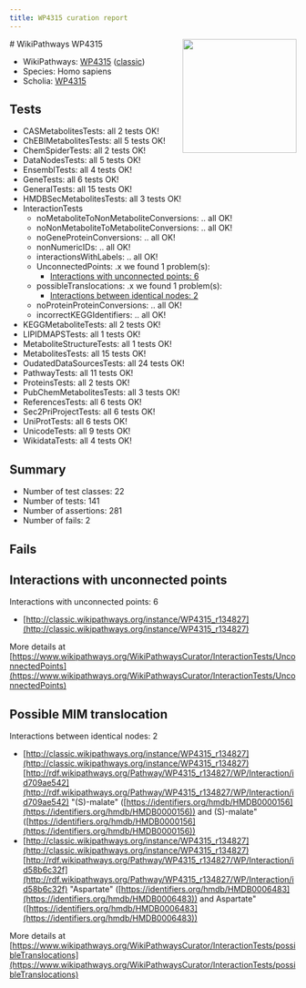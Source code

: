 ```yaml
---
title: WP4315 curation report
---
```


<img style="float: right; width: 200px" src="https://upload.wikimedia.org/wikipedia/commons/thumb/8/83/Wplogo_with_text_500.png/640px-Wplogo_with_text_500.png" />
# WikiPathways WP4315

* WikiPathways: [WP4315](https://wikipathways.org/pathways/WP4315) ([classic](https://classic.wikipathways.org/instance/WP4315))
* Species: Homo sapiens
* Scholia: [WP4315](https://scholia.toolforge.org/wikipathways/WP4315)
## Tests
* CASMetabolitesTests: all 2 tests OK!
* ChEBIMetabolitesTests: all 5 tests OK!
* ChemSpiderTests: all 2 tests OK!
* DataNodesTests: all 5 tests OK!
* EnsemblTests: all 4 tests OK!
* GeneTests: all 6 tests OK!
* GeneralTests: all 15 tests OK!
* HMDBSecMetabolitesTests: all 3 tests OK!
* InteractionTests
    * noMetaboliteToNonMetaboliteConversions: .. all OK!
    * noNonMetaboliteToMetaboliteConversions: .. all OK!
    * noGeneProteinConversions: .. all OK!
    * nonNumericIDs: .. all OK!
    * interactionsWithLabels: .. all OK!
    * UnconnectedPoints: .x we found 1 problem(s):
        * [Interactions with unconnected points: 6](#35a61ade)
    * possibleTranslocations: .x we found 1 problem(s):
        * [Interactions between identical nodes: 2](#1c118207)
    * noProteinProteinConversions: .. all OK!
    * incorrectKEGGIdentifiers: .. all OK!
* KEGGMetaboliteTests: all 2 tests OK!
* LIPIDMAPSTests: all 1 tests OK!
* MetaboliteStructureTests: all 1 tests OK!
* MetabolitesTests: all 15 tests OK!
* OudatedDataSourcesTests: all 24 tests OK!
* PathwayTests: all 11 tests OK!
* ProteinsTests: all 2 tests OK!
* PubChemMetabolitesTests: all 3 tests OK!
* ReferencesTests: all 6 tests OK!
* Sec2PriProjectTests: all 6 tests OK!
* UniProtTests: all 6 tests OK!
* UnicodeTests: all 9 tests OK!
* WikidataTests: all 4 tests OK!


## Summary

* Number of test classes: 22
* Number of tests: 141
* Number of assertions: 281
* Number of fails: 2

## Fails

<a name="35a61ade" />

## Interactions with unconnected points

Interactions with unconnected points: 6

* [http://classic.wikipathways.org/instance/WP4315_r134827](http://classic.wikipathways.org/instance/WP4315_r134827)


More details at [https://www.wikipathways.org/WikiPathwaysCurator/InteractionTests/UnconnectedPoints](https://www.wikipathways.org/WikiPathwaysCurator/InteractionTests/UnconnectedPoints)

<a name="1c118207" />

## Possible MIM translocation

Interactions between identical nodes: 2

* [http://classic.wikipathways.org/instance/WP4315_r134827](http://classic.wikipathways.org/instance/WP4315_r134827) [http://rdf.wikipathways.org/Pathway/WP4315_r134827/WP/Interaction/id709ae542](http://rdf.wikipathways.org/Pathway/WP4315_r134827/WP/Interaction/id709ae542) "(S)-malate" ([https://identifiers.org/hmdb/HMDB0000156](https://identifiers.org/hmdb/HMDB0000156)) and 
(S)-malate" ([https://identifiers.org/hmdb/HMDB0000156](https://identifiers.org/hmdb/HMDB0000156))
* [http://classic.wikipathways.org/instance/WP4315_r134827](http://classic.wikipathways.org/instance/WP4315_r134827) [http://rdf.wikipathways.org/Pathway/WP4315_r134827/WP/Interaction/id58b6c32f](http://rdf.wikipathways.org/Pathway/WP4315_r134827/WP/Interaction/id58b6c32f) "Aspartate" ([https://identifiers.org/hmdb/HMDB0006483](https://identifiers.org/hmdb/HMDB0006483)) and 
Aspartate" ([https://identifiers.org/hmdb/HMDB0006483](https://identifiers.org/hmdb/HMDB0006483))


More details at [https://www.wikipathways.org/WikiPathwaysCurator/InteractionTests/possibleTranslocations](https://www.wikipathways.org/WikiPathwaysCurator/InteractionTests/possibleTranslocations)

